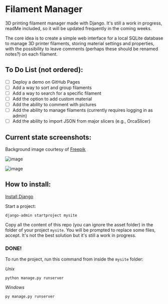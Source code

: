 # Filament Manager
3D printing filament manager made with Django. It's still a work in progress, readMe included, so it will be updated frequently in the coming weeks.

The core idea is to create a simple web interface for a local SQLite database to manage 3D printer filaments, storing material settings and properties, with the possibility to leave comments (perhaps these should be renamed notes?) on each filament.

## To Do List (not ordered):

- [ ] Deploy a demo on GitHub Pages
- [ ] Add a way to sort and group filaments
- [ ] Add a way to search for a specific filament
- [ ] Add the option to add custom material
- [ ] Add the ability to comment with pictures
- [ ] Add the ability to manage filaments (currently requires logging in as admin)
- [ ] Add the ability to import JSON from major slicers (e.g., OrcaSlicer)

## Current state screenshots:
Background image courtesy of <a href="https://www.freepik.com/free-photo/psychedelic-paper-shapes-different-color-tones_25633736.htm">Freepik</a>

![image](https://github.com/GiorgioMiglia/Filament-manager/assets/48253331/6017d396-0c11-4520-aa18-129bede04096)

![image](https://github.com/GiorgioMiglia/Filament-manager/assets/48253331/8eb17bd4-f513-4f84-88f1-606a844bafcb)


## How to install:
<a href=https://docs.djangoproject.com/en/5.0/intro/install/>Install Django</a>

Start a project:
```
django-admin startproject mysite
```
Copy all the content of this repo (you can ignore the asset folder) in the folder of your project `mysite`. You will be prompted to replace some files, accept. 
It's not the best solution but it's still a work in progress.
### DONE!

To run the project, run this command from inside the `mysite` folder:

*Unix*
```
python manage.py runserver
```
*Windows*
```
py manage.py runserver
```
